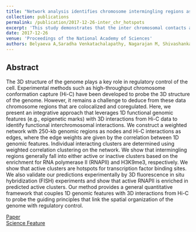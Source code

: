 ```yaml
---
title: "Network analysis identifies chromosome intermingling regions as regulatory hotspots for transcription."
collection: publications
permalink: /publication/2017-12-26-inter_chr_hotspots
excerpt: 'This study demonstrates that the inter chromosomal contacts are crucial elements of transcription regulation.'
date: 2017-12-26
venue: 'Proceedings of the National Academy of Sciences'
authors: Belyaeva A,Saradha Venkatachalapathy, Nagarajan M, Shivashankar GV, and Uhler C
---
```


## Abstract
The 3D structure of the genome plays a key role in regulatory control of the cell. Experimental methods such as high-throughput chromosome conformation capture (Hi-C) have been developed to probe the 3D structure of the genome. However, it remains a challenge to deduce from these data chromosome regions that are colocalized and coregulated. Here, we present an integrative approach that leverages 1D functional genomic features (e.g., epigenetic marks) with 3D interactions from Hi-C data to identify functional interchromosomal interactions. We construct a weighted network with 250-kb genomic regions as nodes and Hi-C interactions as edges, where the edge weights are given by the correlation between 1D genomic features. Individual interacting clusters are determined using weighted correlation clustering on the network. We show that intermingling regions generally fall into either active or inactive clusters based on the enrichment for RNA polymerase II (RNAPII) and H3K9me3, respectively. We show that active clusters are hotspots for transcription factor binding sites. We also validate our predictions experimentally by 3D fluorescence in situ hybridization (FISH) experiments and show that active RNAPII is enriched in predicted active clusters. Our method provides a general quantitative framework that couples 1D genomic features with 3D interactions from Hi-C to probe the guiding principles that link the spatial organization of the genome with regulatory control.

[Paper](https://www.pnas.org/content/114/52/13714.long)<br/>
[Science Feature](https://mbi.nus.edu.sg/science-features/determining-genomic-architecture/)
